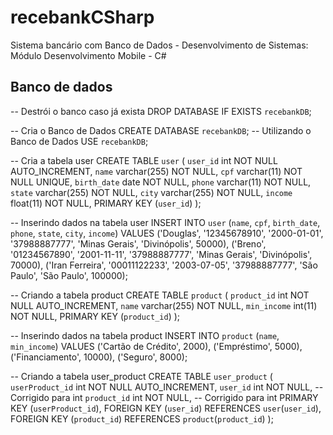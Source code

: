 # recebankCSharp
Sistema bancário com Banco de Dados - Desenvolvimento de Sistemas: Módulo Desenvolvimento Mobile - C#

## Banco de dados

-- Destrói o banco caso já exista
DROP DATABASE IF EXISTS `recebankDB`;

-- Cria o Banco de Dados
CREATE DATABASE `recebankDB`;
-- Utilizando o Banco de Dados
USE `recebankDB`;

-- Cria a tabela user
CREATE TABLE `user` (
  `user_id` int NOT NULL AUTO_INCREMENT,
  `name` varchar(255) NOT NULL,
  `cpf` varchar(11) NOT NULL UNIQUE,
  `birth_date` date NOT NULL,
  `phone` varchar(11) NOT NULL,
  `state` varchar(255) NOT NULL,
  `city` varchar(255) NOT NULL,
  `income` float(11) NOT NULL,
  PRIMARY KEY (`user_id`)
);

-- Inserindo dados na tabela user
INSERT INTO `user` (`name`, `cpf`, `birth_date`, `phone`, `state`, `city`, `income`) VALUES
('Douglas', '12345678910', '2000-01-01', '37988887777', 'Minas Gerais', 'Divinópolis', 50000),
('Breno', '01234567890', '2001-11-11', '37988887777', 'Minas Gerais', 'Divinópolis', 70000),
('Iran Ferreira', '00011122233', '2003-07-05', '37988887777', 'São Paulo', 'São Paulo', 100000);

-- Criando a tabela product
CREATE TABLE `product` (
  `product_id` int NOT NULL AUTO_INCREMENT,
  `name` varchar(255) NOT NULL,
  `min_income` int(11) NOT NULL,
  PRIMARY KEY (`product_id`)
);

-- Inserindo dados na tabela product
INSERT INTO `product` (`name`, `min_income`) VALUES
('Cartão de Crédito', 2000),
('Empréstimo', 5000),
('Financiamento', 10000),
('Seguro', 8000);

-- Criando a tabela user_product
CREATE TABLE `user_product` (
  `userProduct_id` int NOT NULL AUTO_INCREMENT,
  `user_id` int NOT NULL,  -- Corrigido para int
  `product_id` int NOT NULL,  -- Corrigido para int
  PRIMARY KEY (`userProduct_id`),
  FOREIGN KEY (`user_id`) REFERENCES `user`(`user_id`),
  FOREIGN KEY (`product_id`) REFERENCES `product`(`product_id`)
);

